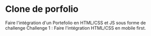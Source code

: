 # Clone de porfolio

Faire l'intégration d'un Portefolio en HTML/CSS et JS sous forme de challenge
Challenge 1 : Faire l'intégration HTML/CSS en mobile first.

